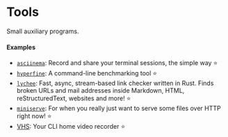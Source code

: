 # Tools

Small auxiliary programs.

#### Examples
- [`asciinema`](https://asciinema.org): Record and share your terminal sessions, the simple way ⭐
- [`hyperfine`](https://github.com/sharkdp/hyperfine): A command-line benchmarking tool ⭐
- [`lychee`](https://github.com/lycheeverse/lychee): Fast, async, stream-based link checker written in Rust. Finds broken URLs and mail addresses inside Markdown, HTML, reStructuredText, websites and more! ⭐
- [`miniserve`](https://github.com/svenstaro/miniserve): For when you really just want to serve some files over HTTP right now! ⭐
- [VHS](https://github.com/charmbracelet/vhs): Your CLI home video recorder ⭐
